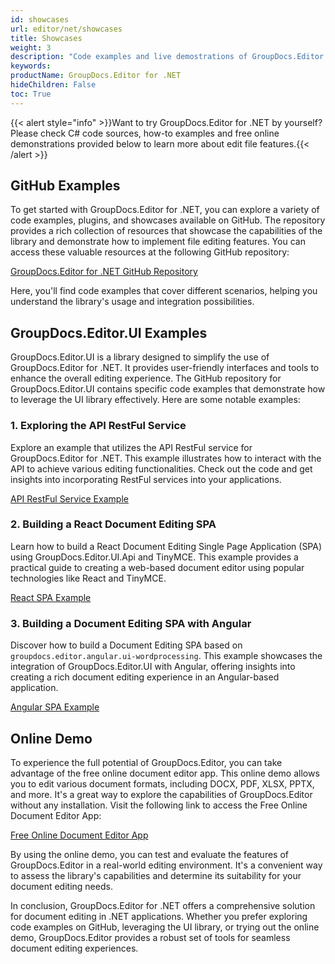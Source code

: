 ```yaml
---
id: showcases
url: editor/net/showcases
title: Showcases
weight: 3
description: "Code examples and live demostrations of GroupDocs.Editor for .NET"
keywords: 
productName: GroupDocs.Editor for .NET
hideChildren: False
toc: True
---
```

{{< alert style="info" >}}Want to try GroupDocs.Editor for .NET by yourself? Please check C# code sources, how-to examples and free online demonstrations provided below to learn more about edit file features.{{< /alert >}}

## GitHub Examples

To get started with GroupDocs.Editor for .NET, you can explore a variety of code examples, plugins, and showcases available on GitHub. The repository provides a rich collection of resources that showcase the capabilities of the library and demonstrate how to implement file editing features. You can access these valuable resources at the following GitHub repository:

[GroupDocs.Editor for .NET GitHub Repository](https://github.com/groupdocs-editor/GroupDocs.Editor-for-.NET)

Here, you'll find code examples that cover different scenarios, helping you understand the library's usage and integration possibilities.


## GroupDocs.Editor.UI Examples

GroupDocs.Editor.UI is a library designed to simplify the use of GroupDocs.Editor for .NET. It provides user-friendly interfaces and tools to enhance the overall editing experience. The GitHub repository for GroupDocs.Editor.UI contains specific code examples that demonstrate how to leverage the UI library effectively. Here are some notable examples:

### 1. Exploring the API RestFul Service

Explore an example that utilizes the API RestFul service for GroupDocs.Editor for .NET. This example illustrates how to interact with the API to achieve various editing functionalities. Check out the code and get insights into incorporating RestFul services into your applications.

[API RestFul Service Example](https://github.com/groupdocs-editor/GroupDocs.Editor-for-.NET-UI/tree/master/samples/GroupDocs.Editor.UI.ApiSample)

### 2. Building a React Document Editing SPA

Learn how to build a React Document Editing Single Page Application (SPA) using GroupDocs.Editor.UI.Api and TinyMCE. This example provides a practical guide to creating a web-based document editor using popular technologies like React and TinyMCE.

[React SPA Example](https://github.com/groupdocs-editor/GroupDocs.Editor-for-.NET-UI/tree/master/samples/GroupDocs.Editor.UI.ReactSpaSample)

### 3. Building a Document Editing SPA with Angular

Discover how to build a Document Editing SPA based on `groupdocs.editor.angular.ui-wordprocessing`. This example showcases the integration of GroupDocs.Editor.UI with Angular, offering insights into creating a rich document editing experience in an Angular-based application.

[Angular SPA Example](https://github.com/groupdocs-editor/GroupDocs.Editor-for-.NET-UI/tree/master/samples/GroupDocs.Editor.UI.SpaSample)


## Online Demo

To experience the full potential of GroupDocs.Editor, you can take advantage of the free online document editor app. This online demo allows you to edit various document formats, including DOCX, PDF, XLSX, PPTX, and more. It's a great way to explore the capabilities of GroupDocs.Editor without any installation. Visit the following link to access the Free Online Document Editor App:

[Free Online Document Editor App](https://products.groupdocs.app/editor)

By using the online demo, you can test and evaluate the features of GroupDocs.Editor in a real-world editing environment. It's a convenient way to assess the library's capabilities and determine its suitability for your document editing needs.

In conclusion, GroupDocs.Editor for .NET offers a comprehensive solution for document editing in .NET applications. Whether you prefer exploring code examples on GitHub, leveraging the UI library, or trying out the online demo, GroupDocs.Editor provides a robust set of tools for seamless document editing experiences.
